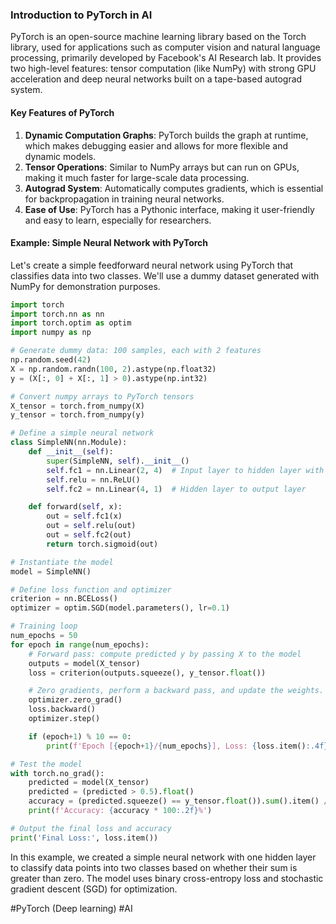 ### Introduction to PyTorch in AI

PyTorch is an open-source machine learning library based on the Torch library, used for applications such as computer vision and natural language processing, primarily developed by Facebook's AI Research lab. It provides two high-level features: tensor computation (like NumPy) with strong GPU acceleration and deep neural networks built on a tape-based autograd system.

#### Key Features of PyTorch
1. **Dynamic Computation Graphs**: PyTorch builds the graph at runtime, which makes debugging easier and allows for more flexible and dynamic models.
2. **Tensor Operations**: Similar to NumPy arrays but can run on GPUs, making it much faster for large-scale data processing.
3. **Autograd System**: Automatically computes gradients, which is essential for backpropagation in training neural networks.
4. **Ease of Use**: PyTorch has a Pythonic interface, making it user-friendly and easy to learn, especially for researchers.

#### Example: Simple Neural Network with PyTorch

Let's create a simple feedforward neural network using PyTorch that classifies data into two classes. We'll use a dummy dataset generated with NumPy for demonstration purposes.

```python
import torch
import torch.nn as nn
import torch.optim as optim
import numpy as np

# Generate dummy data: 100 samples, each with 2 features
np.random.seed(42)
X = np.random.randn(100, 2).astype(np.float32)
y = (X[:, 0] + X[:, 1] > 0).astype(np.int32)

# Convert numpy arrays to PyTorch tensors
X_tensor = torch.from_numpy(X)
y_tensor = torch.from_numpy(y)

# Define a simple neural network
class SimpleNN(nn.Module):
    def __init__(self):
        super(SimpleNN, self).__init__()
        self.fc1 = nn.Linear(2, 4)  # Input layer to hidden layer with 4 neurons
        self.relu = nn.ReLU()
        self.fc2 = nn.Linear(4, 1)  # Hidden layer to output layer

    def forward(self, x):
        out = self.fc1(x)
        out = self.relu(out)
        out = self.fc2(out)
        return torch.sigmoid(out)

# Instantiate the model
model = SimpleNN()

# Define loss function and optimizer
criterion = nn.BCELoss()
optimizer = optim.SGD(model.parameters(), lr=0.1)

# Training loop
num_epochs = 50
for epoch in range(num_epochs):
    # Forward pass: compute predicted y by passing X to the model
    outputs = model(X_tensor)
    loss = criterion(outputs.squeeze(), y_tensor.float())

    # Zero gradients, perform a backward pass, and update the weights.
    optimizer.zero_grad()
    loss.backward()
    optimizer.step()

    if (epoch+1) % 10 == 0:
        print(f'Epoch [{epoch+1}/{num_epochs}], Loss: {loss.item():.4f}')

# Test the model
with torch.no_grad():
    predicted = model(X_tensor)
    predicted = (predicted > 0.5).float()
    accuracy = (predicted.squeeze() == y_tensor.float()).sum().item() / len(y_tensor)
    print(f'Accuracy: {accuracy * 100:.2f}%')

# Output the final loss and accuracy
print('Final Loss:', loss.item())
```

In this example, we created a simple neural network with one hidden layer to classify data points into two classes based on whether their sum is greater than zero. The model uses binary cross-entropy loss and stochastic gradient descent (SGD) for optimization.

#PyTorch (Deep learning)
#AI